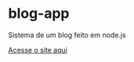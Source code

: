 # blog-app
 Sistema de um blog feito em node.js

  [Acesse o site aqui](https://blog-1kxs.onrender.com/)
